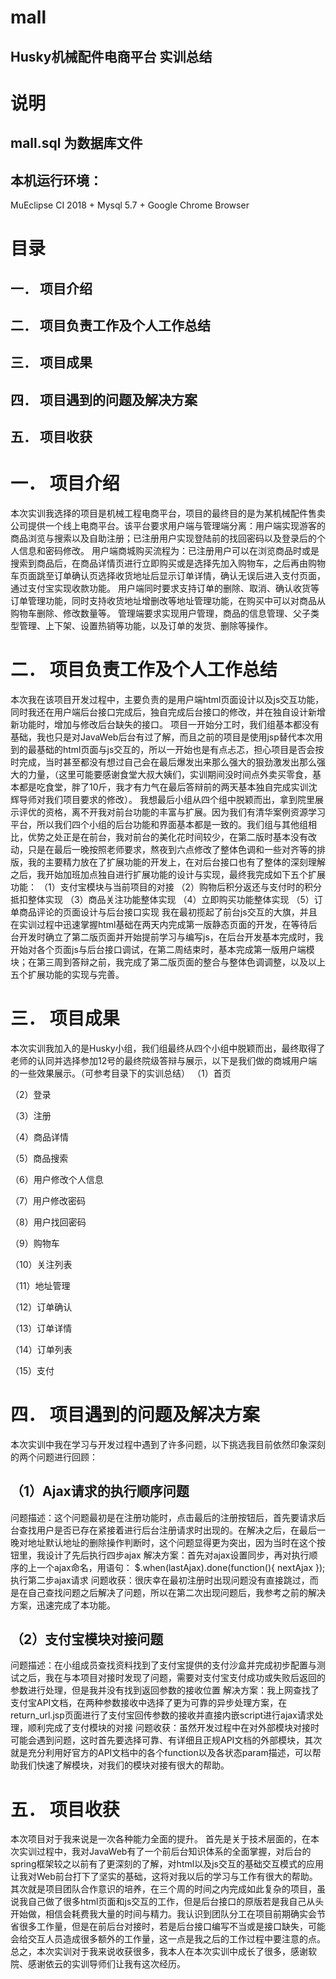 # mall
## Husky机械配件电商平台  实训总结

# 说明
## mall.sql 为数据库文件
## 本机运行环境：
MuEclipse CI 2018 + Mysql 5.7 + Google Chrome Browser

# 目录
## 一．	项目介绍
## 二．	项目负责工作及个人工作总结
## 三．	项目成果
## 四．	项目遇到的问题及解决方案
## 五．	项目收获



# 一．	项目介绍

本次实训我选择的项目是机械工程电商平台，项目的最终目的是为某机械配件售卖公司提供一个线上电商平台。该平台要求用户端与管理端分离：用户端实现游客的商品浏览与搜索以及自助注册；已注册用户实现登陆前的找回密码以及登录后的个人信息和密码修改。
用户端商城购买流程为：已注册用户可以在浏览商品时或是搜索到商品后，在商品详情页进行立即购买或是选择先加入购物车，之后再由购物车页面跳至订单确认页选择收货地址后显示订单详情，确认无误后进入支付页面，通过支付宝实现收款功能。
用户端同时要求支持订单的删除、取消、确认收货等订单管理功能，同时支持收货地址增删改等地址管理功能，在购买中可以对商品从购物车删除、修改数量等。
管理端要求实现用户管理，商品的信息管理、父子类型管理、上下架、设置热销等功能，以及订单的发货、删除等操作。

# 二．	项目负责工作及个人工作总结

本次我在该项目开发过程中，主要负责的是用户端html页面设计以及js交互功能，同时我还在用户端后台接口完成后，独自完成后台接口的修改，并在独自设计新增新功能时，增加与修改后台缺失的接口。
项目一开始分工时，我们组基本都没有基础，我也只是对JavaWeb后台有过了解，而且之前的项目是使用jsp替代本次用到的最基础的html页面与js交互的，所以一开始也是有点忐忑，担心项目是否会按时完成，当时甚至都没有想过自己会在最后爆发出来那么强大的狠劲激发出那么强大的力量，（这里可能要感谢食堂大叔大姨们，实训期间没时间点外卖买零食，基本都是吃食堂，胖了10斤，我才有力气在最后答辩前的两天基本独自完成实训沈辉导师对我们项目要求的修改）。
我想最后小组从四个组中脱颖而出，拿到院里展示评优的资格，离不开我对前台功能的丰富与扩展。因为我们有清华案例资源学习平台，所以我们四个小组的后台功能和界面基本都是一致的。我们组与其他组相比，优势之处正是在前台，我对前台的美化花时间较少，在第二版时基本没有改动，只是在最后一晚按照老师要求，熬夜到六点修改了整体色调和一些对齐等的排版，我的主要精力放在了扩展功能的开发上，在对后台接口也有了整体的深刻理解之后，我开始加班加点独自进行扩展功能的设计与实现，最终我完成如下五个扩展功能：
（1）支付宝模块与当前项目的对接
（2）购物后积分返还与支付时的积分抵扣整体实现
（3）商品关注功能整体实现
（4）立即购买功能整体实现
（5）订单商品评论的页面设计与后台接口实现
我在最初揽起了前台js交互的大旗，并且在实训过程中迅速掌握html基础在两天内完成第一版静态页面的开发，在等待后台开发时确立了第二版页面并开始提前学习与编写js，在后台开发基本完成时，我开始对各个页面js与后台接口调试，在第二周结束时，基本完成第一版用户端模块；在第三周到答辩之前，我完成了第二版页面的整合与整体色调调整，以及以上五个扩展功能的实现与完善。

# 三．	项目成果

本次实训我加入的是Husky小组，我们组最终从四个小组中脱颖而出，最终取得了老师的认同并选择参加12号的最终院级答辩与展示，以下是我们做的商城用户端的一些效果展示。（可参考目录下的实训总结）
（1）首页
 
（2）登录
 
（3）注册
 
（4）商品详情
 
（5）商品搜索
 
（6）用户修改个人信息
 
（7）用户修改密码
 
（8）用户找回密码
 
（9）购物车
 
（10）关注列表
 
（11）地址管理
 
（12）订单确认
 
（13）订单详情
 
（14）订单列表
 
（15）支付
 

# 四．	项目遇到的问题及解决方案

本次实训中我在学习与开发过程中遇到了许多问题，以下挑选我目前依然印象深刻的两个问题进行回顾：

## （1）Ajax请求的执行顺序问题
问题描述：这个问题最初是在注册功能时，点击最后的注册按钮后，首先要请求后台查找用户是否已存在紧接着进行后台注册请求时出现的。在解决之后，在最后一晚对地址默认地址的删除操作判断时，这个问题显得更为突出，因为当时在这个按钮里，我设计了先后执行四步ajax 
解决方案：首先对ajax设置同步，再对执行顺序的上一个ajax命名，用语句：
$.when(lastAjax).done(function(){  nextAjax  });执行第二步ajax请求
问题收获：很庆幸在最初注册时出现问题没有直接跳过，而是在自己查找问题之后解决了问题，所以在第二次出现问题后，我参考之前的解决方案，迅速完成了本功能。

## （2）支付宝模块对接问题
问题描述：在小组成员查找资料找到了支付宝提供的支付沙盒并完成初步配置与测试之后，我在与本项目对接时发现了问题，需要对支付宝支付成功或失败后返回的参数进行处理，但是我并没有找到返回参数的接收位置
解决方案：我上网查找了支付宝API文档，在两种参数接收中选择了更为可靠的异步处理方案，在return_url.jsp页面进行了支付宝回传参数的接收并直接内嵌script进行ajax请求处理，顺利完成了支付模块的对接
问题收获：虽然开发过程中在对外部模块对接时可能会遇到问题，这时首先要选择可靠、有详细且正规API文档的外部模块，其次就是充分利用好官方的API文档中的各个function以及各状态param描述，可以帮助我们快速了解模块，对我们的模块对接有很大的帮助。

# 五．	项目收获

本次项目对于我来说是一次各种能力全面的提升。
首先是关于技术层面的，在本次实训过程中，我对JavaWeb有了一个前后台知识体系的全面掌握，对后台的spring框架较之以前有了更深刻的了解，对html以及js交互的基础交互模式的应用让我对Web前台打下了坚实的基础，这将对我以后的学习与工作有很大的帮助。
其次就是项目团队合作意识的培养，在三个周的时间之内完成如此复杂的项目，虽说我自己做了很多html页面和js交互的工作，但是后台接口的原版若是我自己从头开始做，相信会耗费我大量的时间与精力。我认识到团队分工在项目前期确实会节省很多工作量，但是在前后台对接时，若是后台接口编写不当或是接口缺失，可能会给交互人员造成很多额外的工作量，这一点是我之后的工作过程中要注意的点。
总之，本次实训对于我来说收获很多，我本人在本次实训中成长了很多，感谢软院、感谢依云的实训导师们让我有这次经历。


